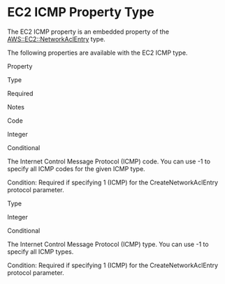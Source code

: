 EC2 ICMP Property Type
======================

The EC2 ICMP property is an embedded property of the [AWS::EC2::NetworkAclEntry](aws-resource-ec2-network-acl-entry.html "AWS::EC2::NetworkAclEntry") type.

The following properties are available with the EC2 ICMP type.

Property

Type

Required

Notes

Code

Integer

Conditional

The Internet Control Message Protocol (ICMP) code. You can use -1 to specify all ICMP codes for the given ICMP type.

Condition: Required if specifying 1 (ICMP) for the CreateNetworkAclEntry protocol parameter.

Type

Integer

Conditional

The Internet Control Message Protocol (ICMP) type. You can use -1 to specify all ICMP types.

Condition: Required if specifying 1 (ICMP) for the CreateNetworkAclEntry protocol parameter.

